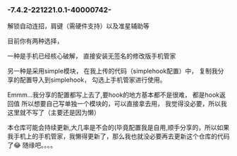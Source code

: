 ### -7.4.2-221221.0.1-40000742-
解锁自动连招，肩键（需硬件支持）以及准星辅助等



目前你有两种选择，


一种是手机已经核心破解，
直接安装无签名的修改版手机管家


另一种是采用simple模块，
在我上传的代码（simplehook配置）中，
复制我分享的配置导入到simplehook，
勾选上手机管家进行使用。


Emmm...我分享的配置都写上去了,要hook的地方基本都不是很难，
都是hook返回值
所以想要自己写单独一个模块的，可以直接拿去用，
我觉得没必要，所以我这里就不写了（主要还是因为懒）



本仓库可能会持续更新,大几率是不会的(毕竟配置我是自用,顺手分享的，所以如果我手机上的手机管家，我懒得更新了，那么我也就没必要再去更新这个仓库的代码了😂
随缘吧。。。。
